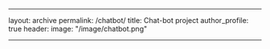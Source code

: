 ___
layout: archive
permalink: /chatbot/
title: Chat-bot project
author_profile: true
header:
    image: "/image/chatbot.png"
___